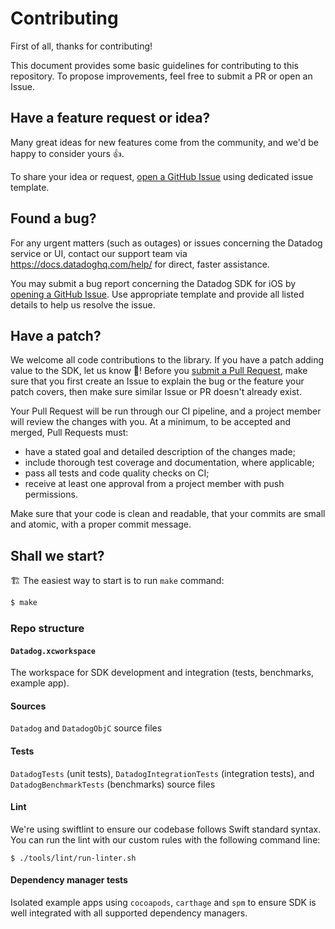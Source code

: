 # Contributing

First of all, thanks for contributing!

This document provides some basic guidelines for contributing to this repository.
To propose improvements, feel free to submit a PR or open an Issue.

## Have a feature request or idea?

Many great ideas for new features come from the community, and we'd be happy to consider yours 👍.

To share your idea or request, [open a GitHub Issue](https://github.com/DataDog/dd-sdk-ios/issues/new/choose) using dedicated issue template.

## Found a bug?

For any urgent matters (such as outages) or issues concerning the Datadog service or UI, contact our support team via https://docs.datadoghq.com/help/ for direct, faster assistance.

You may submit a bug report concerning the Datadog SDK for iOS by [opening a GitHub Issue](https://github.com/DataDog/dd-sdk-ios/issues/new/choose). Use appropriate template and provide all listed details to help us resolve the issue.

## Have a patch?

We welcome all code contributions to the library. If you have a patch adding value to the SDK, let us know 💪! Before you [submit a Pull Request](https://github.com/DataDog/dd-sdk-ios/pull/new/master), make sure that you first create an Issue to explain the bug or the feature your patch covers, then make sure similar Issue or PR doesn't already exist.

Your Pull Request will be run through our CI pipeline, and a project member will review the changes with you. At a minimum, to be accepted and merged, Pull Requests must:

- have a stated goal and detailed description of the changes made;
- include thorough test coverage and documentation, where applicable;
- pass all tests and code quality checks on CI;
- receive at least one approval from a project member with push permissions.

Make sure that your code is clean and readable, that your commits are small and atomic, with a proper commit message.

## Shall we start?

🏗 The easiest way to start is to run `make` command:

```bash
$ make
```

### Repo structure

#### `Datadog.xcworkspace`

The workspace for SDK development and integration (tests, benchmarks, example app).

#### Sources

`Datadog` and `DatadogObjC` source files

#### Tests

`DatadogTests` (unit tests), `DatadogIntegrationTests` (integration tests), and `DatadogBenchmarkTests` (benchmarks) source files

#### Lint

We're using swiftlint to ensure our codebase follows Swift standard syntax. You can run the lint with our custom rules with the following command line:

```shell
$ ./tools/lint/run-linter.sh
```

#### Dependency manager tests

Isolated example apps using `cocoapods`, `carthage` and `spm` to ensure SDK is well integrated with all supported dependency managers.
